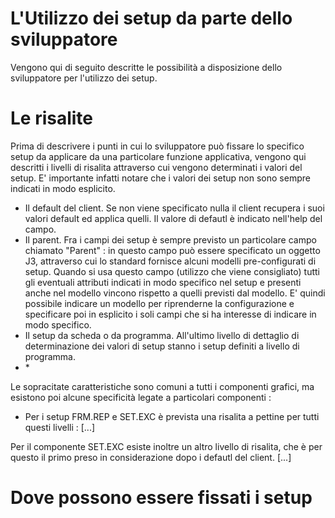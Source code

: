 # L'Utilizzo dei setup da parte dello sviluppatore

Vengono qui di seguito descritte le possibilità a disposizione dello sviluppatore per l'utilizzo dei setup.

# Le risalite
Prima di descrivere i punti in cui lo sviluppatore può fissare lo specifico setup da applicare da una particolare funzione applicativa, vengono qui descritti i livelli di risalita attraverso cui vengono determinati i valori del setup. E' importante infatti notare che i valori dei setup non sono sempre indicati in modo esplicito.

-  Il default del client. Se non viene specificato nulla il client recupera i suoi valori default ed applica quelli. Il valore di defautl è indicato nell'help del campo.
-  Il parent. Fra i campi dei setup è sempre previsto un particolare campo chiamato "Parent" :  in questo campo può essere specificato un oggetto J3, attraverso cui lo standard fornisce alcuni modelli pre-configurati di setup. Quando si usa questo campo (utilizzo che viene consigliato) tutti gli eventuali attributi indicati in modo specifico nel setup e presenti anche nel modello vincono rispetto a quelli previsti dal modello. E' quindi possibile indicare un modello per riprenderne la configurazione e specificare poi in esplicito i soli campi che si ha interesse di indicare in modo specifico.
-  Il setup da scheda o da programma. All'ultimo livello di dettaglio di determinazione dei valori di setup stanno i setup definiti a livello di programma.
- \*





Le sopracitate caratteristiche sono comuni a tutti i componenti grafici, ma esistono poi alcune specificità legate a particolari componenti : 
-  Per i setup FRM.REP e SET.EXC è prevista una risalita a pettine per tutti questi livelli :  [...]


Per il componente SET.EXC esiste inoltre un altro livello di risalita, che è per questo il primo preso in considerazione dopo i defautl del client.
[...]


# Dove possono essere fissati i setup



